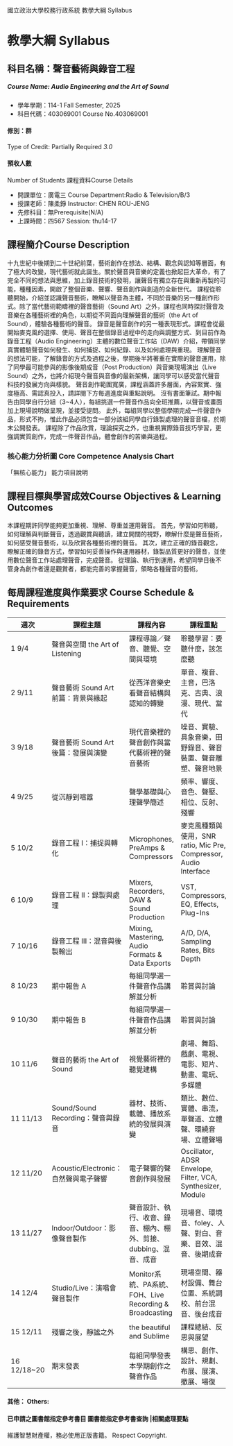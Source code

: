 國立政治大學校務行政系統 教學大綱 Syllabus
# 教學大綱 Syllabus
##  科目名稱：聲音藝術與錄音工程
#####  Course Name: Audio Engineering and the Art of Sound
  * 學年學期：114-1 Fall Semester, 2025 
  * 科目代碼：403069001 Course No.403069001
#### 修別：群
Type of Credit: Partially Required 
_3.0_
#### 預收人數
Number of Students
課程資料Course Details
  * 開課單位：廣電三 Course Department:Radio & Television/B/3 
  * 授課老師：陳柔錚 Instructor: CHEN ROU-JENG 
  * 先修科目：無Prerequisite(N/A)
  * 上課時間：四567 Session: thu14-17
##  課程簡介Course Description
十九世紀中後期到二十世紀前葉，藝術創作在想法、結構、觀念與認知等層面，有了極大的改變，現代藝術就此誕生。關於聲音與音樂的定義也掀起巨大革命，有了完全不同的想法與思維，加上錄音技術的發明，讓聲音有獨立存在與重新再製的可能，種種因素，開啟了整個音樂、聲響、聲音創作與創造的全新世代。
課程從聆聽開始，介紹並認識聲音藝術，瞭解以聲音為主體，不同於音樂的另一種創作形式。除了當代藝術範疇裡的聲音藝術（Sound Art）之外，課程也同時探討聲音及音樂在各種藝術裡的角色，以期從不同面向理解聲音的藝術（the Art of Sound），體驗各種藝術的聲音。
錄音是聲音創作的另一種表現形式。課程會從最開始麥克風的選擇、使用、聲音在整個錄音過程中的走向與調整方式、到目前作為錄音工程（Audio Engineering）主體的數位聲音工作站（DAW）介紹，帶領同學真實體驗聲音如何發生、如何捕捉、如何紀錄、以及如何處理與重現。
理解聲音的想法可能，了解錄音的方式及過程之後，學期後半將著重在實際的聲音運用，除了同學最可能參與的影像後期成音（Post Production）與音樂現場演出（Live Sound）之外，也將介紹現今聲音與音像的最新架構，讓同學可以感受當代聲音科技的發展方向與樣貌。
聲音創作範圍寬廣，課程涵蓋許多層面，內容緊實、強度極高、需認真投入，請詳閱下方每週進度與重點說明。
沒有書面筆試。期中報告由同學自行分組（3~4人），每組挑選一件聲音作品向全班推薦，以聲音或畫面加上現場說明做呈現，並接受提問。
此外，每組同學以整個學期完成一件聲音作品，形式不拘，惟此作品必須包含一部分該組同學自行錄製處理的聲音音檔，於期末公開發表。
課程除了作品欣賞，理論探究之外，也重視實際錄音技巧學習，更強調實質創作，完成一件聲音作品，體會創作的苦樂與過程。
###  核心能力分析圖 Core Competence Analysis Chart
「無核心能力」 
能力項目說明
##  課程目標與學習成效Course Objectives & Learning Outcomes 
本課程期許同學能夠更加重視、理解、尊重並運用聲音。
首先，學習如何聆聽，如何理解與判斷聲音，透過觀賞與聽讀，建立開闊的視野，瞭解什麼是聲音藝術，如何感受聲音藝術，以及欣賞各種藝術裡的聲音。
其次，建立正確的錄音觀念，瞭解正確的錄音方式，學習如何妥善操作與運用器材，錄製品質更好的聲音，並使用數位聲音工作站處理聲音，完成聲音。
從理論、執行到運用，希望同學日後不管身為創作者還是觀賞者，都能完善的掌握聲音，領略各種聲音的藝術。
##  每周課程進度與作業要求 Course Schedule & Requirements
週次 |  課程主題 |  課程內容 |  課程重點  
---|---|---|---  
1 9/4 |  聲音與空間 the Art of Listening |  課程導論／聲音、聽覺、空間與環境 |  聆聽學習：要聽什麼，該怎麼聽  
2 9/11 |  聲音藝術 Sound Art 前篇：背景與緣起 |  從西洋音樂史看聲音結構與認知的轉變 |  單音、複音、主音，巴洛克、古典、浪漫、現代、當代  
3 9/18 | 聲音藝術 Sound Art 後篇：發展與演變 |  現代音樂裡的聲音創作與當代藝術裡的聲音藝術 |  噪音、實驗、具象音樂，田野錄音、聲音裝置、聲音雕塑、聲音地景  
4 9/25 |  從沉靜到喧囂 | 聲學基礎與心理聲學簡述 |  頻率、響度、音色、聲壓、相位、反射、殘響  
5 10/2 |  錄音工程 I：捕捉與轉化 |  Microphones, PreAmps & Compressors |  麥克風種類與使用，SNR ratio, Mic Pre, Compressor, Audio Interface  
6 10/9 |  錄音工程 II：錄製與處理 |  Mixers, Recorders, DAW & Sound Production | VST, Compressors, EQ, Effects, Plug-Ins  
7 10/16 |  錄音工程 III：混音與後製輸出 | Mixing, Mastering, Audio Formats & Data Exports |  A/D, D/A, Sampling Rates, Bits Depth  
8 10/23 |  期中報告 A |  每組同學選一件聲音作品講解並分析 |  聆賞與討論  
9 10/30 |  期中報告 B |  每組同學選一件聲音作品講解並分析 |  聆賞與討論  
10 11/6 |  聲音的藝術 the Art of Sound | 視覺藝術裡的聽覺建構 |  劇場、舞蹈、戲劇、電視、電影、短片、動畫、電玩、多媒體  
11 11/13 |  Sound/Sound Recording：聲音與錄音 | 器材、技術、載體、播放系統的發展與演變 | 類比、數位、實體、串流，單聲道、立體聲、環繞音場、立體聲場  
12 11/20 | Acoustic/Electronic：自然聲與電子聲響 | 電子聲響的聲音創作與發展 | Oscillator, ADSR Envelope, Filter, VCA, Synthesizer, Module  
13 11/27 | Indoor/Outdoor：影像聲音製作 |  聲音設計、執行、收音、錄音、棚內、棚外、剪接、dubbing、混音、成音 | 現場音、環境音、foley、人聲、對白、音樂、音效、混音、後期成音  
14 12/4 | Studio/Live：演唱會聲音製作 |  Monitor系統、PA系統、FOH、Live Recording & Broadcasting | 現場空間、器材設備、舞台位置、系統調校、前台混音、後台成音  
15 12/11 | 殘響之後，靜謐之外 |  the beautiful and Sublime |  課程總結、反思與展望  
16 12/18~20 |  期末發表 |  每組同學發表本學期創作之聲音作品 |  構思、創作、設計、規劃、布展、展演、撤展、場復  
####  其他： Others:
####  已申請之圖書館指定參考書目  圖書館指定參考書查詢 |相關處理要點
維護智慧財產權，務必使用正版書籍。 Respect Copyright.